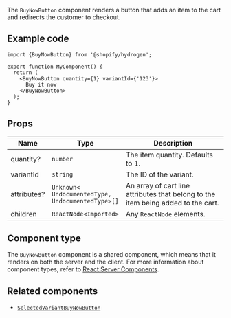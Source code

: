 <!-- This file is generated from source code in the Shopify/hydrogen repo. Edit the files in /packages/hydrogen/src/components/BuyNowButton and run 'yarn generate-docs' at the root of this repo. For more information, refer to https://github.com/Shopify/shopify-dev/blob/main/content/internal/operations/hydrogen-reference-docs.md. -->

The `BuyNowButton` component renders a button that adds an item to the cart and redirects the customer to checkout.

## Example code

```tsx
import {BuyNowButton} from '@shopify/hydrogen';

export function MyComponent() {
  return (
    <BuyNowButton quantity={1} variantId={'123'}>
      Buy it now
    </BuyNowButton>
  );
}
```

## Props

| Name        | Type                                                                 | Description                                                                       |
| ----------- | -------------------------------------------------------------------- | --------------------------------------------------------------------------------- |
| quantity?   | <code>number</code>                                                  | The item quantity. Defaults to 1.                                                 |
| variantId   | <code>string</code>                                                  | The ID of the variant.                                                            |
| attributes? | <code>Unknown<<wbr>UndocumentedType, UndocumentedType<wbr>>[]</code> | An array of cart line attributes that belong to the item being added to the cart. |
| children    | <code>ReactNode<<wbr>Imported<wbr>></code>                           | Any `ReactNode` elements.                                                         |

## Component type

The `BuyNowButton` component is a shared component, which means that it renders on both the server and the client. For more information about component types, refer to [React Server Components](/custom-storefronts/hydrogen/framework/react-server-components).

## Related components

- [`SelectedVariantBuyNowButton`](/api/hydrogen/components/product-variant/selectedvariantbuynowbutton)
